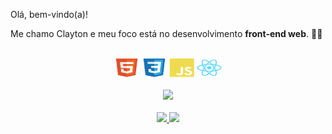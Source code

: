 Olá, bem-vindo(a)!

Me chamo Clayton e meu foco está no desenvolvimento **front-end web**. :man_technologist:

<br>

<div align="center" style="display: inline_block">
  <img alt="HTML logo" height="30" width="40" src="https://raw.githubusercontent.com/devicons/devicon/master/icons/html5/html5-original.svg">
  <img alt="CSS logo" height="30" width="40" src="https://raw.githubusercontent.com/devicons/devicon/master/icons/css3/css3-original.svg">
  <img alt="JS logo" height="30" width="40" src="https://raw.githubusercontent.com/devicons/devicon/master/icons/javascript/javascript-plain.svg">
  <img alt="React logo" height="30" width="40" src="https://raw.githubusercontent.com/devicons/devicon/master/icons/react/react-original.svg">
</div>

<br>

<div align="center" style="display: inline_block">
  <a href="https://www.linkedin.com/in/clayton-klein" target="_blank"><img src="https://img.shields.io/badge/-LinkedIn-%230077B5?style=for-the-badge&logo=linkedin&logoColor=white"></a>
</div>

<br>

<div align="center">
  <a href="https://github.com/clayton-klein">
  <img height="180em" src="https://github-readme-stats.vercel.app/api?username=clayton-klein&show_icons=true&theme=highcontrast&include_all_commits=true&count_private=true"/>
  <img height="180em" src="https://github-readme-stats.vercel.app/api/top-langs/?username=clayton-klein&layout=compact&langs_count=7&theme=highcontrast"/>
</div>
